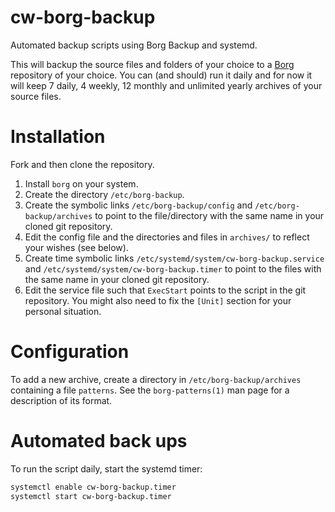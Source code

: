 # cw-borg-backup
Automated backup scripts using Borg Backup and systemd.

This will backup the source files and folders of your choice to a
[Borg](https://borgbackup.readthedocs.io/en/stable/) repository of your choice.
You can (and should) run it daily and for now it will keep 7 daily, 4 weekly,
12 monthly and unlimited yearly archives of your source files.

# Installation
Fork and then clone the repository.
1. Install `borg` on your system.
1. Create the directory `/etc/borg-backup`.
1. Create the symbolic links `/etc/borg-backup/config` and `/etc/borg-backup/archives`
   to point to the file/directory with the same name in your cloned git repository.
1. Edit the config file and the directories and files in `archives/` to reflect your wishes (see below).
1. Create time symbolic links `/etc/systemd/system/cw-borg-backup.service` and
   `/etc/systemd/system/cw-borg-backup.timer` to point to the files with the same name
   in your cloned git repository.
1. Edit the service file such that `ExecStart` points to the script in the git repository.
   You might also need to fix the `[Unit]` section for your personal situation.

# Configuration
To add a new archive, create a directory in `/etc/borg-backup/archives` containing
a file `patterns`. See the `borg-patterns(1)` man page for a description of its format.

# Automated back ups
To run the script daily, start the systemd timer:
```bash
systemctl enable cw-borg-backup.timer
systemctl start cw-borg-backup.timer
```
